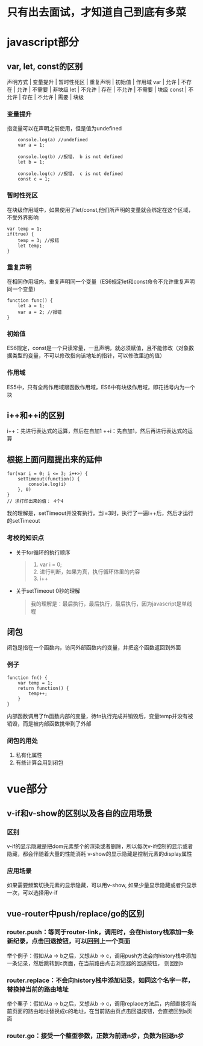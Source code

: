 # 只有出去面试，才知道自己到底有多菜

# javascript部分

## var, let, const的区别
声明方式 | 变量提升 | 暂时性死区 | 重复声明 | 初始值 | 作用域
var | 允许 | 不存在 | 允许 | 不需要 | 非块级
let | 不允许 | 存在 | 不允许 | 不需要 | 块级
const | 不允许 | 存在 | 不允许 | 需要 | 块级

### 变量提升
指变量可以在声明之前使用，但是值为undefined
```
    console.log(a) //undefined
    var a = 1;

    console.log(b) //报错， b is not defined
    let b = 1;

    console.log(c) //报错， c is not defined
    const c = 1;
```
### 暂时性死区
在块级作用域中，如果使用了let/const,他们所声明的变量就会绑定在这个区域，不受外界影响
```
var temp = 1;
if(true) {
    temp = 3; //报错
    let temp;
}
```
### 重复声明
在相同作用域内，重复声明同一个变量（ES6规定let和const命令不允许重复声明同一个变量）
```
function func() {
    let a = 1;
    var a = 2; //报错
}
```
### 初始值
ES6规定，const是一个只读常量，一旦声明，就必须赋值，且不能修改（对象数据类型的变量，不可以修改指向该地址的指针，可以修改里边的值）

### 作用域
ES5中，只有全局作用域跟函数作用域，ES6中有块级作用域，即花括号内为一个块

## i++和++i的区别
i++：先进行表达式的运算，然后在自加1
++i：先自加1，然后再进行表达式的运算

## 根据上面问题提出来的延伸
```
for(var i = 0; i <= 3; i++>) {
    setTimeout(function() {
        console.log(i)
    }, 0)
}
// 求打印出来的值： 4个4
```
我的理解是，setTimeout并没有执行，当i=3时，执行了一遍i++后，然后才运行的setTimeout
### 考校的知识点
 * 关于for循环的执行顺序
    > 1. var i = 0;
    > 2. 进行判断，如果为真，执行循环体里的内容
    > 3. i++
 * 关于setTimeout 0秒的理解
    > 我的理解是：最后执行，最后执行，最后执行，因为javascript是单线程

## 闭包
闭包是指在一个函数内，访问外部函数内的变量，并把这个函数返回到外面
### 例子
```
function fn() {
    var temp = 1;
    return function() {
        temp++;
    }
}
```
内部函数调用了fn函数内部的变量，待fn执行完成并销毁后，变量temp并没有被销毁，而是被内部函数携带到了外部

### 闭包的用处
1. 私有化属性
2. 有些计算会用到闭包

# vue部分

## v-if和v-show的区别以及各自的应用场景
### 区别
v-if的显示隐藏是把dom元素整个的渲染或者删除，所以每次v-if控制的显示或者隐藏，都会伴随着大量的性能消耗
v-show的显示隐藏是控制元素的display属性
### 应用场景
如果需要频繁切换元素的显示隐藏，可以用v-show, 如果少量显示隐藏或者只显示一次，可以选择用v-if

## vue-router中push/replace/go的区别
### router.push：等同于router-link，调用时，会在history栈添加一条新纪录，点击回退按钮，可以回到上一个页面
举个例子：假如从a -> b之后，又想从b -> c，调用push方法会向history栈中添加一条记录，然后跳转到c页面，在当前路由点击浏览器的回退按钮， 则回到b
### router.replace：不会向history栈中添加记录，如同这个名字一样，替换掉当前的路由地址
举个栗子：假如从a -> b之后，又想从b -> c，调用replace方法后，内部直接将当前页面的路由地址替换成c的地址，在当前路由页点击回退按钮，会直接回到a页面
### router.go：接受一个整型参数，正数为前进n步，负数为回退n步
